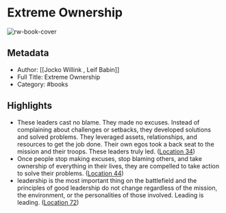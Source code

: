 # Extreme Ownership

![rw-book-cover](https://images-na.ssl-images-amazon.com/images/I/51yoHjJDQ3L._SL200_.jpg)

## Metadata
- Author: [[Jocko Willink , Leif Babin]]
- Full Title: Extreme Ownership
- Category: #books

## Highlights
- These leaders cast no blame. They made no excuses. Instead of complaining about challenges or setbacks, they developed solutions and solved problems. They leveraged assets, relationships, and resources to get the job done. Their own egos took a back seat to the mission and their troops. These leaders truly led. ([Location 34](https://readwise.io/to_kindle?action=open&asin=B0739PYQSS&location=34))
- Once people stop making excuses, stop blaming others, and take ownership of everything in their lives, they are compelled to take action to solve their problems. ([Location 44](https://readwise.io/to_kindle?action=open&asin=B0739PYQSS&location=44))
- leadership is the most important thing on the battlefield and the principles of good leadership do not change regardless of the mission, the environment, or the personalities of those involved. Leading is leading. ([Location 72](https://readwise.io/to_kindle?action=open&asin=B0739PYQSS&location=72))
